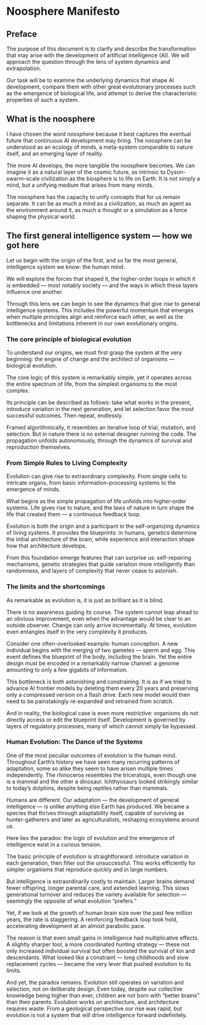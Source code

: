 # Noosphere Manifesto
## Preface
The purpose of this document is to clarify and describe the transformation that may arise with the development of artificial intelligence (AI). We will approach the question through the lens of system dynamics and extrapolation.

Our task will be to examine the underlying dynamics that shape AI development, compare them with other great evolutionary processes such as the emergence of biological life, and attempt to derive the characteristic properties of such a system.

## What is the noosphere
I have chosen the word *noosphere* because it best captures the eventual future that continuous AI development may bring. The noosphere can be understood as an ecology of minds, a meta-system comparable to nature itself, and an emerging layer of reality.

The more AI develops, the more tangible the noosphere becomes. We can imagine it as a natural layer of the cosmic future, as intrinsic to Dyson-swarm–scale civilization as the biosphere is to life on Earth. It is not simply a mind, but a unifying medium that arises from many minds.

The noosphere has the capacity to unify concepts that for us remain separate. It can be as much a mind as a civilization, as much an agent as the environment around it, as much a thought or a simulation as a force shaping the physical world.

## The first general intelligence system — how we got here
Let us begin with the origin of the first, and so far the most general, intelligence system we know: the human mind.

We will explore the forces that shaped it, the higher-order loops in which it is embedded — most notably society — and the ways in which these layers influence one another.

Through this lens we can begin to see the dynamics that give rise to general intelligence systems. This includes the powerful momentum that emerges when multiple principles align and reinforce each other, as well as the bottlenecks and limitations inherent in our own evolutionary origins.

### The core principle of biological evolution
To understand our origins, we must first grasp the system at the very beginning: the engine of change and the architect of organisms — biological evolution.

The core logic of this system is remarkably simple, yet it operates across the entire spectrum of life, from the simplest organisms to the most complex.

Its principle can be described as follows: take what works in the present, introduce variation in the next generation, and let selection favor the most successful outcomes. Then repeat, endlessly.

Framed algorithmically, it resembles an iterative loop of trial, mutation, and selection. But in nature there is no external designer running the code. The propagation unfolds autonomously, through the dynamics of survival and reproduction themselves.

### From Simple Rules to Living Complexity
Evolution can give rise to extraordinary complexity. From single cells to intricate organs, from basic information-processing systems to the emergence of minds.

What begins as the simple propagation of life unfolds into higher-order systems. Life gives rise to nature, and the laws of nature in turn shape the life that created them — a continuous feedback loop.

Evolution is both the origin and a participant in the self-organizing dynamics of living systems. It provides the blueprints: in humans, genetics determine the initial architecture of the brain, while experience and interaction shape how that architecture develops.

From this foundation emerge features that can surprise us: self-repairing mechanisms, genetic strategies that guide variation more intelligently than randomness, and layers of complexity that never cease to astonish.

### The limits and the shortcomings
As remarkable as evolution is, it is just as brilliant as it is blind.

There is no awareness guiding its course. The system cannot leap ahead to an obvious improvement, even when the advantage would be clear to an outside observer. Change can only arrive incrementally. At times, evolution even entangles itself in the very complexity it produces.

Consider one often-overlooked example: human conception. A new individual begins with the merging of two gametes — sperm and egg. This event defines the blueprint of the body, including the brain. Yet the entire design must be encoded in a remarkably narrow channel: a genome amounting to only a few gigabits of information.

This bottleneck is both astonishing and constraining. It is as if we tried to advance AI frontier models by deleting them every 20 years and preserving only a compressed version on a flash drive. Each new model would then need to be painstakingly re-expanded and retrained from scratch.

And in reality, the biological case is even more restrictive: organisms do not directly access or edit the blueprint itself. Development is governed by layers of regulatory processes, many of which cannot simply be bypassed.

### Human Evolution: The Dance of the Systems

One of the most peculiar outcomes of evolution is the human mind. Throughout Earth’s history we have seen many recurring patterns of adaptation, some so alike they seem to have arisen multiple times independently. The rhinoceros resembles the triceratops, even though one is a mammal and the other a dinosaur. Ichthyosaurs looked strikingly similar to today’s dolphins, despite being reptiles rather than mammals.

Humans are different. Our adaptation — the development of general intelligence — is unlike anything else Earth has produced. We became a species that thrives through adaptability itself, capable of surviving as hunter-gatherers and later as agriculturalists, reshaping ecosystems around us.

Here lies the paradox: the logic of evolution and the emergence of intelligence exist in a curious tension.

The basic principle of evolution is straightforward: introduce variation in each generation, then filter out the unsuccessful. This works efficiently for simpler organisms that reproduce quickly and in large numbers.

But intelligence is extraordinarily costly to maintain. Larger brains demand fewer offspring, longer parental care, and extended learning. This slows generational turnover and reduces the variety available for selection — seemingly the opposite of what evolution “prefers.”

Yet, if we look at the growth of human brain size over the past few million years, the rate is staggering. A reinforcing feedback loop took hold, accelerating development at an almost parabolic pace.

The reason is that even small gains in intelligence had multiplicative effects. A slightly sharper tool, a more coordinated hunting strategy — these not only increased individual survival but often boosted the survival of kin and descendants. What looked like a constraint — long childhoods and slow replacement cycles — became the very lever that pushed evolution to its limits.

And yet, the paradox remains. Evolution still operates on variation and selection, not on deliberate design. Even today, despite our collective knowledge being higher than ever, children are not born with “better brains” than their parents. Evolution works on architecture, and architecture requires waste. From a geological perspective our rise was rapid, but evolution is not a system that will drive intelligence forward indefinitely.
